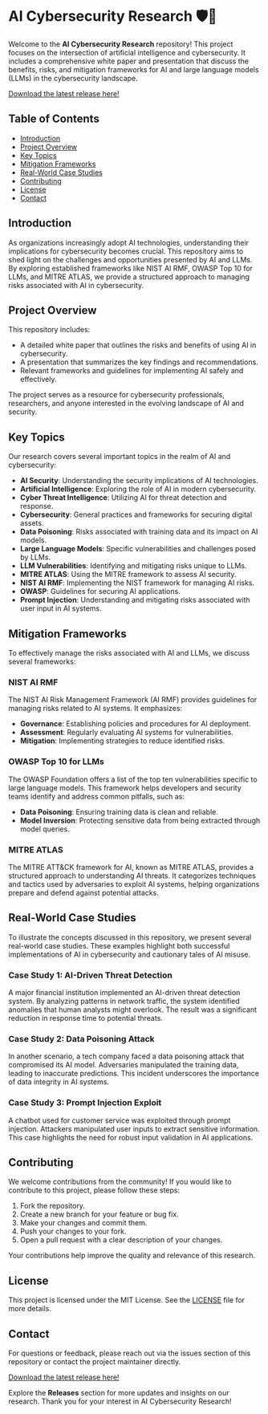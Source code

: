 # AI Cybersecurity Research 🛡️🤖

Welcome to the **AI Cybersecurity Research** repository! This project focuses on the intersection of artificial intelligence and cybersecurity. It includes a comprehensive white paper and presentation that discuss the benefits, risks, and mitigation frameworks for AI and large language models (LLMs) in the cybersecurity landscape. 

[Download the latest release here!](https://github.com/MOHAMMEDMODjr/AI-Cybersecurity-Research/releases)

## Table of Contents

- [Introduction](#introduction)
- [Project Overview](#project-overview)
- [Key Topics](#key-topics)
- [Mitigation Frameworks](#mitigation-frameworks)
- [Real-World Case Studies](#real-world-case-studies)
- [Contributing](#contributing)
- [License](#license)
- [Contact](#contact)

## Introduction

As organizations increasingly adopt AI technologies, understanding their implications for cybersecurity becomes crucial. This repository aims to shed light on the challenges and opportunities presented by AI and LLMs. By exploring established frameworks like NIST AI RMF, OWASP Top 10 for LLMs, and MITRE ATLAS, we provide a structured approach to managing risks associated with AI in cybersecurity.

## Project Overview

This repository includes:

- A detailed white paper that outlines the risks and benefits of using AI in cybersecurity.
- A presentation that summarizes the key findings and recommendations.
- Relevant frameworks and guidelines for implementing AI safely and effectively.

The project serves as a resource for cybersecurity professionals, researchers, and anyone interested in the evolving landscape of AI and security.

## Key Topics

Our research covers several important topics in the realm of AI and cybersecurity:

- **AI Security**: Understanding the security implications of AI technologies.
- **Artificial Intelligence**: Exploring the role of AI in modern cybersecurity.
- **Cyber Threat Intelligence**: Utilizing AI for threat detection and response.
- **Cybersecurity**: General practices and frameworks for securing digital assets.
- **Data Poisoning**: Risks associated with training data and its impact on AI models.
- **Large Language Models**: Specific vulnerabilities and challenges posed by LLMs.
- **LLM Vulnerabilities**: Identifying and mitigating risks unique to LLMs.
- **MITRE ATLAS**: Using the MITRE framework to assess AI security.
- **NIST AI RMF**: Implementing the NIST framework for managing AI risks.
- **OWASP**: Guidelines for securing AI applications.
- **Prompt Injection**: Understanding and mitigating risks associated with user input in AI systems.

## Mitigation Frameworks

To effectively manage the risks associated with AI and LLMs, we discuss several frameworks:

### NIST AI RMF

The NIST AI Risk Management Framework (AI RMF) provides guidelines for managing risks related to AI systems. It emphasizes:

- **Governance**: Establishing policies and procedures for AI deployment.
- **Assessment**: Regularly evaluating AI systems for vulnerabilities.
- **Mitigation**: Implementing strategies to reduce identified risks.

### OWASP Top 10 for LLMs

The OWASP Foundation offers a list of the top ten vulnerabilities specific to large language models. This framework helps developers and security teams identify and address common pitfalls, such as:

- **Data Poisoning**: Ensuring training data is clean and reliable.
- **Model Inversion**: Protecting sensitive data from being extracted through model queries.

### MITRE ATLAS

The MITRE ATT&CK framework for AI, known as MITRE ATLAS, provides a structured approach to understanding AI threats. It categorizes techniques and tactics used by adversaries to exploit AI systems, helping organizations prepare and defend against potential attacks.

## Real-World Case Studies

To illustrate the concepts discussed in this repository, we present several real-world case studies. These examples highlight both successful implementations of AI in cybersecurity and cautionary tales of AI misuse.

### Case Study 1: AI-Driven Threat Detection

A major financial institution implemented an AI-driven threat detection system. By analyzing patterns in network traffic, the system identified anomalies that human analysts might overlook. The result was a significant reduction in response time to potential threats.

### Case Study 2: Data Poisoning Attack

In another scenario, a tech company faced a data poisoning attack that compromised its AI model. Adversaries manipulated the training data, leading to inaccurate predictions. This incident underscores the importance of data integrity in AI systems.

### Case Study 3: Prompt Injection Exploit

A chatbot used for customer service was exploited through prompt injection. Attackers manipulated user inputs to extract sensitive information. This case highlights the need for robust input validation in AI applications.

## Contributing

We welcome contributions from the community! If you would like to contribute to this project, please follow these steps:

1. Fork the repository.
2. Create a new branch for your feature or bug fix.
3. Make your changes and commit them.
4. Push your changes to your fork.
5. Open a pull request with a clear description of your changes.

Your contributions help improve the quality and relevance of this research.

## License

This project is licensed under the MIT License. See the [LICENSE](LICENSE) file for more details.

## Contact

For questions or feedback, please reach out via the issues section of this repository or contact the project maintainer directly.

[Download the latest release here!](https://github.com/MOHAMMEDMODjr/AI-Cybersecurity-Research/releases)

Explore the **Releases** section for more updates and insights on our research. Thank you for your interest in AI Cybersecurity Research!